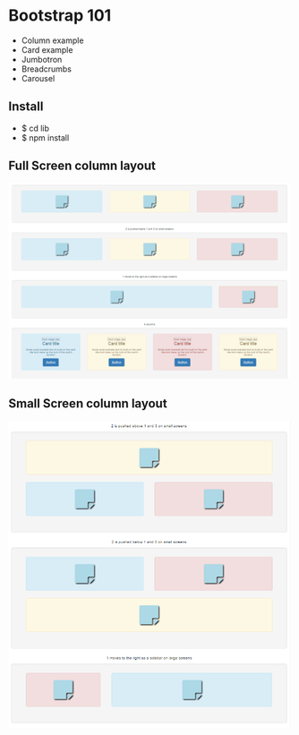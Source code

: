 # Bootstrap 101
- Column example
- Card example
- Jumbotron
- Breadcrumbs
- Carousel

## Install
* $ cd lib
* $ npm install

## Full Screen column layout
![Full Screen](/images/FullScreen3.png)

## Small Screen column layout
![Small Screen](/images/SmallScreen.PNG)
